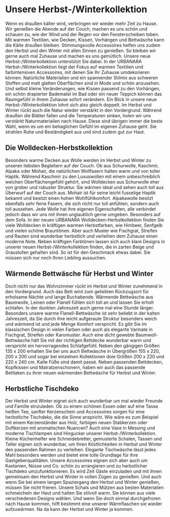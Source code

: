 Unsere Herbst-/Winterkollektion
===============================

Wenn es draußen kälter wird, verbringen wir wieder mehr Zeit zu Hause. Wir genießen die Abende auf der Couch, machen es uns schön und schauen zu, wie der Wind und der Regen vor den Fensterscheiben toben. Mit warmen Textilien, wie Decken, Kissen, Vorhängen und Bettwäsche kann die Kälte draußen bleiben. Stimmungsvolle Accessoires helfen uns zudem den Herbst und den Winter mit allen Sinnen zu genießen. So bleiben wir gerne auch mal Zuhause und machen es uns gemütlich. Unsere neue Herbst-/Winterkollektion unterstützt Sie dabei.
In der URBANARA Herbst-/Winterkollektion liegt der Fokus auf warmen Textilien und farbintensiven Accessoires, mit denen Sie Ihr Zuhause umdekorieren können. Natürliche Materialien und ein spannender Stilmix aus schweren Stoffen und matt glatten Oberflächen sind in Mode und schön anzusehen. Und selbst kleine Veränderungen, wie Kissen passend zu den Vorhängen, ein schön drapierter Badematel im Bad oder ein neuer Teppich können das Raumgefühl in Ihrem Zuhause sofort verändern. Ein Blick in unsere neue Herbst-/Winterkollektion lohnt sich also gleich doppelt.
Im Herbst und Winter rückt auch die Natur wieder verstärkt in den Vordergrund. Während draußen die Blätter fallen und die Temperaturen sinken, holen wir uns verstärkt Naturmaterialien nach Hause. Diese sind übrigen immer die beste Wahl, wenn es um ein behaglichen Gefühl im eigenen Zuhause geht. Sie strahlen Ruhe und Beständigkeit aus und sind zudem gut zur Haut.

Die Wolldecken-Herbstkollektion
-------------------------------

Besonders warme Decken aus Wolle werden im Herbst und Winter zu unseren liebsten Begleitern auf der Couch. Ob aus Schurwolle, Kaschmir, Alpaka oder Mohair, die natürlichen Wollfasern halten warm und von toller Haptik. Während Kaschmir zu den Luxuswollen mit einem unbeschreiblich weichen Oberflächengefühl gehört, sind Wolldecken aus Schurwolle eher von grober und robuster Struktur. Sie wärmen ideal und sehen auch toll aus Überwurf auf der Couch aus. Mohair ist für seine leicht fusselige Haptik bekannt und besitzt einen hohen Wohlfühlkomfort. Alpakawolle besitzt ebenfalls sehr feine Fasern, die sich nicht nur toll anfühlen, sondern auch toll aussehen. Jede Wolle hat ihre eigenen Eigenschaften, alle verbindet jedoch dass wir uns mit ihnen unglaublich gerne umgeben. Besonders auf dem Sofa.
In der neuen URBANARA Wolldecken-Herbstkollektion finden Sie viele Wolldecken in kräftigen warmen Herbstfarben, wie Himbeer, Senfgelb und vielen schöne Brauntönen. Aber auch Muster wie Fischgrat, Streifen und Rauten sind wunderbar herbstlich und verleihen dem Zuhause einen moderne Note. Neben kräftigen Farbtönen lassen sich auch klare Designs in unserer neuen Herbst-/Winterkollektion finden, die in zarten Beige und Graustufen gehalten sind. So ist für den Geschmack etwas dabei. Sie müssen sich nur noch Ihren Liebling aussuchen.

Wärmende Bettwäsche für Herbst und Winter
-----------------------------------------

Doch nicht nur das Wohnzimmer rückt im Herbst und Winter zunehmend in den Vordergrund. Auch das Bett wird zum geliebten Rückzugsort für erholsame Nächte und lange Buchabende. Wärmende Bettwäsche aus Baumwolle, Leinen oder Flanell fühlen sich toll an und lassen Sie erholt schlafen. In der dunklen Jahreszeit auch gerne mal eine Stunde länger.
Besonders unsere warme Flanell-Bettwäsche ist sehr beliebt in der kalten Jahreszeit, da Sie durch ihre leicht aufgeraute Struktur besonders weich und wärmend ist und jede Menge Komfort verspricht. Es gibt Sie im klassischen Design in vielen Farben oder auch als elegante Varinate in Fischgrat, Streifen oder Karomuster. Auch eine dicht gewebte Baumwoll-Bettwäsche hält Sie mit der richtigen Bettdecke wunderbar warm und verspricht ein hervorragendes Schlafgefühl. Neben den gängigen Größen 135 x 200 erhalten Sie bei uns auch Bettwäsche in Übergrößen 155 x 220, 200 x 200 und sogar bei einzelnen Kollektionen doie Größen 200 x 220 und 220 x 240 cm. Kalte Füße sind damit passé.
Neben passenden Bettdecken, Kopfkissen und Matratzenschonern, haben wir auch das passende Bettlaken zu ihrer neuen wärmenden Bettwäsche für Herbst und Winter.

Herbstliche Tischdeko
---------------------

Der Herbst und Winter eignet sich auch wunderbar um mal wieder Freunde und Familie einzuladen. Ob zu einem schönen Essen oder auf eine Tasse heißen Tee, sanfter Kerzenschein und Accessoires sorgen für eine herbstliche Tischdeko, die die Sinne anspricht. Wie wäre es zum Beispiel mit einem Kerzenständer aus Holz, farbigen neuen Stabkerzen oder Duftkerzen mit aromatischen Nuancen? Auch eine Vase in Messing und moderne Tischlampen sind Hingucker unserer Herbst-/Winterkollektion.
Kleine Küchenhelfer wie Schneidebretter, gemusterte Schalen, Tassen und Teller eignen sich wunderbar, um Ihren Köstlichkeiten in Herbst und Winter den passenden Rahmen zu verleihen. Elegante Tischwäsche lässt jedes Mahl besonders werden und bietet eine tolle Grundlage für ihre Gastgeberqualitäten. Unsere Accessoires eignen sich aber auch um Kastanien, Nüsse und Co. schön zu arrangieren und zu herbstlicher Tischdeko umzufunktionieren. Es wird Zeit Gäste einzuladen und mit ihnen gemeinsam den Herbst und Winter in vollen Zügen zu genießen.
Und auch wenn Sie bei einem langen Spaziergang den Herbst und Winter genießen, müssen Sie nicht frieren. Unsere Schals und Mützen aus besten Materialien schmeicheln der Haut und halten Sie stilvoll warm. Sie können aus viele verschiedenen Designs wählen. Und wenn Sie doch einmal durchgefroren nach Hause kommen, hilft bestimmt eine unserer Wärmflaschen sie wieder aufzuwärmen. Na da kann der Herbst und Winter ja kommen.
